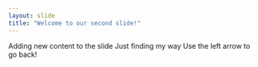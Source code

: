 ```yaml
---
layout: slide
title: "Welcome to our second slide!"
---
```

Adding new content to the slide
Just finding my way
Use the left arrow to go back!